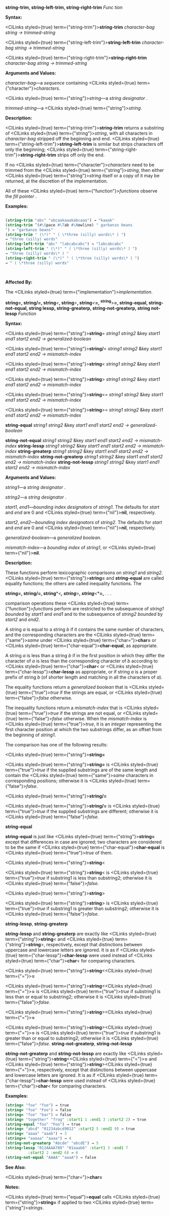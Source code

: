**string-trim, string-left-trim, string-right-trim** *Func tion* 



**Syntax:** 



<ClLinks styled={true} term={"string-trim"}><b>string-trim</b></ClLinks> *character-bag string → trimmed-string* 



<ClLinks styled={true} term={"string-left-trim"}><b>string-left-trim</b></ClLinks> *character-bag string → trimmed-string* 



<ClLinks styled={true} term={"string-right-trim"}><b>string-right-trim</b></ClLinks> *character-bag string → trimmed-string* 



**Arguments and Values:** 



*character-bag*—a *sequence* containing <ClLinks styled={true} term={"character"}><i>characters</i></ClLinks>. 



<ClLinks styled={true} term={"string"}><i>string</i></ClLinks>—a *string designator* . 



*trimmed-string*—a <ClLinks styled={true} term={"string"}><i>string</i></ClLinks>. 



**Description:** 



<ClLinks styled={true} term={"string-trim"}><b>string-trim</b></ClLinks> returns a substring of <ClLinks styled={true} term={"string"}><i>string</i></ClLinks>, with all characters in *character-bag* stripped off the beginning and end. <ClLinks styled={true} term={"string-left-trim"}><b>string-left-trim</b></ClLinks> is similar but strips characters off only the beginning; <ClLinks styled={true} term={"string-right-trim"}><b>string-right-trim</b></ClLinks> strips off only the end. 



If no <ClLinks styled={true} term={"character"}><i>characters</i></ClLinks> need to be trimmed from the <ClLinks styled={true} term={"string"}><i>string</i></ClLinks>, then either <ClLinks styled={true} term={"string"}><i>string</i></ClLinks> itself or a copy of it may be returned, at the discretion of the implementation. 



All of these <ClLinks styled={true} term={"function"}><i>functions</i></ClLinks> observe the *fill pointer* . 



**Examples:**
```lisp
 
(string-trim "abc" "abcaakaaakabcaaa") → "kaaak" 
(string-trim ’(#\Space #\Tab #\Newline) " garbanzo beans 
") → "garbanzo beans" 
(string-trim " (\*)" " ( \*three (silly) words\* ) ") 
→ "three (silly) words" 
(string-left-trim "abc" "labcabcabc") → "labcabcabc" 
(string-left-trim " (\*)" " ( \*three (silly) words\* ) ") 
→ "three (silly) words\* ) " 
(string-right-trim " (\*)" " ( \*three (silly) words\* ) ") 
→ " ( \*three (silly) words" 
 
 
```
**Affected By:** 



The <ClLinks styled={true} term={"implementation"}><i>implementation</i></ClLinks>. 



<b>string=, string/=, string</b><i>&lt;</i><b>, string</b><i>&gt;</i><b>, string</b><i>&lt;</i><b>=, <sup>string</sup></b>&gt;<b>=, string-equal, string-not-equal, string lessp, string-greaterp, string-not-greaterp, string not-lessp</b> <i>Function</i> 



**Syntax:** 



<ClLinks styled={true} term={"string"}><b>string</b></ClLinks>= *string1 string2* &amp;key *start1 end1 start2 end2 → generalized-boolean* 



<ClLinks styled={true} term={"string"}><b>string/</b></ClLinks>= *string1 string2* &amp;key *start1 end1 start2 end2 → mismatch-index* 



<ClLinks styled={true} term={"string"}><b>string</b></ClLinks>&lt; *string1 string2* &amp;key *start1 end1 start2 end2 → mismatch-index* 



<ClLinks styled={true} term={"string"}><b>string</b></ClLinks>&gt; *string1 string2* &amp;key *start1 end1 start2 end2 → mismatch-index* 



<ClLinks styled={true} term={"string"}><b>string</b></ClLinks>&lt;= *string1 string2* &amp;key *start1 end1 start2 end2 → mismatch-index* 



<ClLinks styled={true} term={"string"}><b>string</b></ClLinks>&gt;= *string1 string2* &amp;key *start1 end1 start2 end2 → mismatch-index* 



**string-equal** *string1 string2* &amp;key *start1 end1 start2 end2 → generalized-boolean* 



**string-not-equal** *string1 string2* &amp;key *start1 end1 start2 end2 → mismatch-index* **string-lessp** *string1 string2* &amp;key *start1 end1 start2 end2 → mismatch-index* **string-greaterp** *string1 string2* &amp;key *start1 end1 start2 end2 → mismatch-index* **string-not-greaterp** *string1 string2* &amp;key *start1 end1 start2 end2 → mismatch-index* **string-not-lessp** *string1 string2* &amp;key *start1 end1 start2 end2 → mismatch-index* 



**Arguments and Values:** 



*string1*—a *string designator* . 



*string2*—a *string designator* . 



*start1*, *end1*—*bounding index designators* of *string1*. The defaults for *start* and *end* are 0 and <ClLinks styled={true} term={"nil"}><b>nil</b></ClLinks>, respectively. 



*start2*, *end2*—*bounding index designators* of *string2*. The defaults for *start* and *end* are 0 and <ClLinks styled={true} term={"nil"}><b>nil</b></ClLinks>, respectively. 



*generalized-boolean*—a *generalized boolean*. 



*mismatch-index*—a *bounding index* of *string1*, or <ClLinks styled={true} term={"nil"}><b>nil</b></ClLinks>. 



**Description:** 



These functions perform lexicographic comparisons on *string1* and *string2*. <ClLinks styled={true} term={"string"}><b>string=</b></ClLinks> and **string-equal** are called equality functions; the others are called inequality functions. The 







 



 



**string=, string/=, string***&lt;***, string***&gt;***, string***&lt;***=,** *. . .* 



comparison operations these <ClLinks styled={true} term={"function"}><i>functions</i></ClLinks> perform are restricted to the subsequence of *string1 bounded* by *start1* and *end1* and to the subsequence of *string2 bounded* by *start2* and *end2*. 



A string *a* is equal to a string *b* if it contains the same number of characters, and the corresponding characters are the <ClLinks styled={true} term={"same"}><i>same</i></ClLinks> under <ClLinks styled={true} term={"char="}><b>char=</b></ClLinks> or <ClLinks styled={true} term={"char-equal"}><b>char-equal</b></ClLinks>, as appropriate. 



A string *a* is less than a string *b* if in the first position in which they differ the character of *a* is less than the corresponding character of *b* according to <ClLinks styled={true} term={"char"}><b>char</b></ClLinks>&lt; or <ClLinks styled={true} term={"char-lessp"}><b>char-lessp</b></ClLinks> as appropriate, or if string *a* is a proper prefix of string *b* (of shorter length and matching in all the characters of *a*). 



The equality functions return a *generalized boolean* that is <ClLinks styled={true} term={"true"}><i>true</i></ClLinks> if the strings are equal, or <ClLinks styled={true} term={"false"}><i>false</i></ClLinks> otherwise. 



The inequality functions return a *mismatch-index* that is <ClLinks styled={true} term={"true"}><i>true</i></ClLinks> if the strings are not equal, or <ClLinks styled={true} term={"false"}><i>false</i></ClLinks> otherwise. When the *mismatch-index* is <ClLinks styled={true} term={"true"}><i>true</i></ClLinks>, it is an *integer* representing the first character position at which the two substrings differ, as an offset from the beginning of *string1*. 



The comparison has one of the following results: 



<ClLinks styled={true} term={"string"}><b>string=</b></ClLinks> 



<ClLinks styled={true} term={"string"}><b>string=</b></ClLinks> is <ClLinks styled={true} term={"true"}><i>true</i></ClLinks> if the supplied substrings are of the same length and contain the <ClLinks styled={true} term={"same"}><i>same</i></ClLinks> characters in corresponding positions; otherwise it is <ClLinks styled={true} term={"false"}><i>false</i></ClLinks>. 



<ClLinks styled={true} term={"string"}><b>string/=</b></ClLinks> 



<ClLinks styled={true} term={"string"}><b>string/=</b></ClLinks> is <ClLinks styled={true} term={"true"}><i>true</i></ClLinks> if the supplied substrings are different; otherwise it is <ClLinks styled={true} term={"false"}><i>false</i></ClLinks>. 



**string-equal** 



**string-equal** is just like <ClLinks styled={true} term={"string"}><b>string=</b></ClLinks> except that differences in case are ignored; two characters are considered to be the same if <ClLinks styled={true} term={"char-equal"}><b>char-equal</b></ClLinks> is <ClLinks styled={true} term={"true"}><i>true</i></ClLinks> of them. 



<ClLinks styled={true} term={"string"}><b>string</b></ClLinks>&lt; 



<ClLinks styled={true} term={"string"}><b>string</b></ClLinks>&lt; is <ClLinks styled={true} term={"true"}><i>true</i></ClLinks> if substring1 is less than substring2; otherwise it is <ClLinks styled={true} term={"false"}><i>false</i></ClLinks>. 



<ClLinks styled={true} term={"string"}><b>string</b></ClLinks>&gt; 



<ClLinks styled={true} term={"string"}><b>string</b></ClLinks>&gt; is <ClLinks styled={true} term={"true"}><i>true</i></ClLinks> if substring1 is greater than substring2; otherwise it is <ClLinks styled={true} term={"false"}><i>false</i></ClLinks>. 



**string-lessp**, **string-greaterp** 



**string-lessp** and **string-greaterp** are exactly like <ClLinks styled={true} term={"string"}><b>string</b></ClLinks>&lt; and <ClLinks styled={true} term={"string"}><b>string</b></ClLinks>&gt;, respectively, except that distinctions between uppercase and lowercase letters are ignored. It is as if <ClLinks styled={true} term={"char-lessp"}><b>char-lessp</b></ClLinks> were used instead of <ClLinks styled={true} term={"char"}><b>char</b></ClLinks>&lt; for comparing characters. 



<ClLinks styled={true} term={"string"}><b>string</b></ClLinks>&lt;<ClLinks styled={true} term={"="}><b>=</b></ClLinks> 



<ClLinks styled={true} term={"string"}><b>string</b></ClLinks>&lt;<ClLinks styled={true} term={"="}><b>=</b></ClLinks> is <ClLinks styled={true} term={"true"}><i>true</i></ClLinks> if substring1 is less than or equal to substring2; otherwise it is <ClLinks styled={true} term={"false"}><i>false</i></ClLinks>. 



 



 



<ClLinks styled={true} term={"string"}><b>string</b></ClLinks>&gt;<ClLinks styled={true} term={"="}><b>=</b></ClLinks> 



<ClLinks styled={true} term={"string"}><b>string</b></ClLinks>&gt;<ClLinks styled={true} term={"="}><b>=</b></ClLinks> is <ClLinks styled={true} term={"true"}><i>true</i></ClLinks> if substring1 is greater than or equal to substring2; otherwise it is <ClLinks styled={true} term={"false"}><i>false</i></ClLinks>. **string-not-greaterp**, **string-not-lessp** 



**string-not-greaterp** and **string-not-lessp** are exactly like <ClLinks styled={true} term={"string"}><b>string</b></ClLinks>&lt;<ClLinks styled={true} term={"="}><b>=</b></ClLinks> and <ClLinks styled={true} term={"string"}><b>string</b></ClLinks>&gt;<ClLinks styled={true} term={"="}><b>=</b></ClLinks>, respectively, except that distinctions between uppercase and lowercase letters are ignored. It is as if <ClLinks styled={true} term={"char-lessp"}><b>char-lessp</b></ClLinks> were used instead of <ClLinks styled={true} term={"char"}><b>char</b></ClLinks>&lt; for comparing characters. 



**Examples:**
```lisp
(string= "foo" "foo") → true 
(string= "foo" "Foo") → false 
(string= "foo" "bar") → false 
(string= "together" "frog" :start1 1 :end1 3 :start2 2) → true 
(string-equal "foo" "Foo") → true 
(string= "abcd" "01234abcd9012" :start2 5 :end2 9) → true 
(string< "aaaa" "aaab") → 3 
(string>= "aaaaa" "aaaa") → 4 
(string-not-greaterp "Abcde" "abcdE") → 5 
(string-lessp "012AAAA789" "01aaab6" :start1 3 :end1 7 
	      :start2 2 :end2 6) → 6 
(string-not-equal "AAAA" "aaaA") → false 
```
**See Also:** 



<ClLinks styled={true} term={"char="}><b>char=</b></ClLinks> 



**Notes:** 



<ClLinks styled={true} term={"equal"}><b>equal</b></ClLinks> calls <ClLinks styled={true} term={"string"}><b>string=</b></ClLinks> if applied to two <ClLinks styled={true} term={"string"}><i>strings</i></ClLinks>. 



